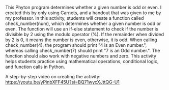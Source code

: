This Phyton program determines whether a given number is odd or even. I created this by only using Carnets, and a handout that was given to me by my professor. In this activity, students will create a function called check_number(num), which determines whether a given number is odd or even. The function will use an if-else statement to check if the number is divisible by 2 using the modulo operator (%). If the remainder when divided by 2 is 0, it means the number is even, otherwise, it is odd. When calling check_number(4), the program should print "4 is an Even number.", whereas calling check_number(7) should print "7 is an Odd number.". The function should also work with negative numbers and zero. This activity helps students practice using mathematical operations, conditional logic, and function calls in Python.

A step-by-step video on creating the activity: https://youtu.be/yPinbXFF45U?si=BQ71wycXJttQG-U1
